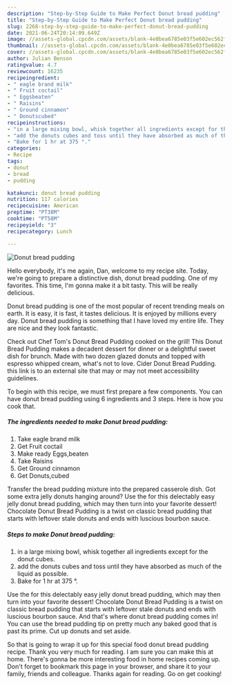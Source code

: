 ```yaml
---
description: "Step-by-Step Guide to Make Perfect Donut bread pudding"
title: "Step-by-Step Guide to Make Perfect Donut bread pudding"
slug: 2268-step-by-step-guide-to-make-perfect-donut-bread-pudding
date: 2021-06-24T20:14:09.649Z
image: //assets-global.cpcdn.com/assets/blank-4e0bea6785e03f5e602ec562f230caae08da540cada707380b4fe1bbebba43da.png
thumbnail: //assets-global.cpcdn.com/assets/blank-4e0bea6785e03f5e602ec562f230caae08da540cada707380b4fe1bbebba43da.png
cover: //assets-global.cpcdn.com/assets/blank-4e0bea6785e03f5e602ec562f230caae08da540cada707380b4fe1bbebba43da.png
author: Julian Benson
ratingvalue: 4.7
reviewcount: 16235
recipeingredient:
- " eagle brand milk"
- " Fruit coctail"
- " Eggsbeaten"
- " Raisins"
- " Ground cinnamon"
- " Donutscubed"
recipeinstructions:
- "in a large mixing bowl, whisk together all ingredients except for the donut cubes."
- "add the donuts cubes and toss until they have absorbed as much of the liquid as possible."
- "Bake for 1 hr at 375 °."
categories:
- Recipe
tags:
- donut
- bread
- pudding

katakunci: donut bread pudding 
nutrition: 117 calories
recipecuisine: American
preptime: "PT38M"
cooktime: "PT58M"
recipeyield: "3"
recipecategory: Lunch

---
```



![Donut bread pudding](//assets-global.cpcdn.com/assets/blank-4e0bea6785e03f5e602ec562f230caae08da540cada707380b4fe1bbebba43da.png)

Hello everybody, it's me again, Dan, welcome to my recipe site. Today, we're going to prepare a distinctive dish, donut bread pudding. One of my favorites. This time, I'm gonna make it a bit tasty. This will be really delicious.

Donut bread pudding is one of the most popular of recent trending meals on earth. It is easy, it is fast, it tastes delicious. It is enjoyed by millions every day. Donut bread pudding is something that I have loved my entire life. They are nice and they look fantastic.

Check out Chef Tom&#39;s Donut Bread Pudding cooked on the grill! This Donut Bread Pudding makes a decadent dessert for dinner or a delightful sweet dish for brunch. Made with two dozen glazed donuts and topped with espresso whipped cream, what&#39;s not to love. Cider Donut Bread Pudding. this link is to an external site that may or may not meet accessibility guidelines.


To begin with this recipe, we must first prepare a few components. You can have donut bread pudding using 6 ingredients and 3 steps. Here is how you cook that.

<!--inarticleads1-->

##### The ingredients needed to make Donut bread pudding:

1. Take  eagle brand milk
1. Get  Fruit coctail
1. Make ready  Eggs,beaten
1. Take  Raisins
1. Get  Ground cinnamon
1. Get  Donuts,cubed


Transfer the bread pudding mixture into the prepared casserole dish. Got some extra jelly donuts hanging around? Use the for this delectably easy jelly donut bread pudding, which may then turn into your favorite dessert! Chocolate Donut Bread Pudding is a twist on classic bread pudding that starts with leftover stale donuts and ends with luscious bourbon sauce. 

<!--inarticleads2-->

##### Steps to make Donut bread pudding:

1. in a large mixing bowl, whisk together all ingredients except for the donut cubes.
1. add the donuts cubes and toss until they have absorbed as much of the liquid as possible.
1. Bake for 1 hr at 375 °.


Use the for this delectably easy jelly donut bread pudding, which may then turn into your favorite dessert! Chocolate Donut Bread Pudding is a twist on classic bread pudding that starts with leftover stale donuts and ends with luscious bourbon sauce. And that&#39;s where donut bread pudding comes in! You can use the bread pudding tip on pretty much any baked good that is past its prime. Cut up donuts and set aside. 

So that is going to wrap it up for this special food donut bread pudding recipe. Thank you very much for reading. I am sure you can make this at home. There's gonna be more interesting food in home recipes coming up. Don't forget to bookmark this page in your browser, and share it to your family, friends and colleague. Thanks again for reading. Go on get cooking!
